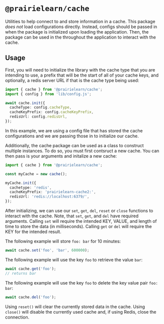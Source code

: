 # `@prairielearn/cache`

Utilities to help connect to and store information in a cache. This package _does not_ load configurations directly. Instead, configs should be passed in when the package is initialized upon loading the application. Then, the package can be used in the throughout the application to interact with the cache.

## Usage

First, you will need to initialize the library with the cache type that you are intending to use, a prefix that will be the start of all of your cache keys, and optionally, a redis server URL if that is the cache type being used:

```ts
import { cache } from '@prairielearn/cache';
import { config } from 'lib/config.js';

await cache.init({
  cacheType: config.cacheType,
  cacheKeyPrefix: config.cacheKeyPrefix,
  redisUrl: config.redisUrl,
});
```

In this example, we are using a config file that has stored the cache configurations and we are passing those in to initialize our cache.

Additionally, the cache package can be used as a class to construct multiple instances. To do so, you must first contsruct a new cache. You can then pass is your arguments and initalize a new cache:

```ts
import { cache } from '@prairielearn/cache';

const myCache = new cache();

myCache.init({
  cachetype: 'redis',
  cacheKeyPrefix: 'prairielearn-cache2:',
  redisUrl: 'redis://localhost:6379/',
});
```

After initializing, we can use our `set`, `get`, `del`, `reset` or `close` functions to interact with the cache. Note, that `set`, `get`, and `del` have required arguments. Calling `set` will require the intended KEY, VALUE, and length of time to store the data (in milliseconds). Calling `get` or `del` will require the KEY for the intended result.

The following example will store `foo: bar` for 10 minutes:

```ts
await cache.set('foo', 'bar', 600000);
```

The following example will use the key `foo` to retrieve the value `bar`:

```ts
await cache.get('foo');
// returns bar
```

The following example will use the key `foo` to delete the key value pair `foo: bar`:

```ts
await cache.del('foo');
```

Using `reset()` will clear the currently stored data in the cache. Using `close()` will disable the currently used cache and, if using Redis, close the connection.
